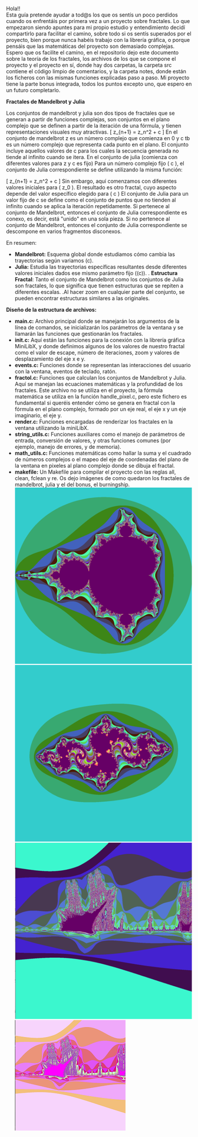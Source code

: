 Hola!!  
Esta guía pretende ayudar a tod@s los que os sentís un poco perdidos cuando os  enfrentáis por primera vez a un proyecto sobre fractales. Lo que empezaron siendo apuntes para mi propio estudio y entendimiento decidí compartirlo para facilitar el camino, sobre todo si os sentís superados por el proyecto, bien porque nunca habéis trabajo con la librería gráfica, o porque pensáis que las matemáticas del proyecto son demasiado complejas.
Espero que os facilite el camino, en el repositorio dejo este documento sobre la teoría de los fractales, los archivos de los que se compone el proyecto y el proyecto en sí, donde hay dos carpetas, la carpeta src contiene el código limpio de comentarios, y la carpeta notes, donde están los ficheros con las mismas funciones explicadas paso a paso. 
Mi proyecto tiene la parte bonus integrada, todos los puntos excepto uno, que espero en un futuro completarlo.


**Fractales de Mandelbrot y Julia**

Los conjuntos de mandelbrot y julia son dos tipos de fractales que se generan a partir de funciones complejas, son conjuntos en el plano complejo que se definen a partir de la iteración de una fórmula, y tienen representaciones visuales muy atractivas.
\[ z_{n+1} = z_n^2 + c \]
En el conjunto de mandelbrot z es un número complejo que comienza en 0 y c tb es un número complejo que representa cada punto en el plano. El conjunto incluye aquellos valores de c para los cuales la secuencia generada no tiende al infinito cuando se itera.
En el conjunto de julia (comienza con diferentes valores para z y c es fijo)
Para un número complejo fijo \( c \), el conjunto de Julia correspondiente se define utilizando la misma función:

\[ z_{n+1} = z_n^2 + c \]
Sin embargo, aquí comenzamos con diferentes valores iniciales para \( z_0 \). El resultado es otro fractal, cuyo aspecto depende del valor específico elegido para \( c \)
El conjunto de Julia para un valor fijo de c se define como el conjunto de puntos que no tienden al infinito cuando se aplica la iteración repetidamente.
Si pertenece al conjunto de Mandelbrot, entonces el conjunto de Julia correspondiente es conexo, es decir, está "unido" en una sola pieza.
Si no pertenece al conjunto de Mandelbrot, entonces el conjunto de Julia correspondiente se descompone en varios fragmentos disconexos.


En resumen:
- **Mandelbrot:** Esquema global donde estudiamos cómo cambia las trayectorias según variamos \(c\).
- **Julia:** Estudia las trayectorias específicas resultantes desde diferentes valores iniciales dados ese mismo parámetro fijo (\(c\)).
. **Estructura Fractal**: Tanto el conjunto de Mandelbrot como los conjuntos de Julia son fractales, lo que significa que tienen estructuras que se repiten a diferentes escalas.
.Al hacer zoom en cualquier parte del conjunto, se pueden encontrar estructuras similares a las originales.

**Diseño de la estructura de archivos:**

- **main.c:** Archivo principal donde se manejarán los argumentos de la línea de comandos, se inicializarán los parámetros de la ventana y se llamarán las funciones que gestionarán los fractales.
- **init.c:** Aquí están las funciones para la conexión con la librería gráfica MiniLibX,  y donde definimos algunos de los valores de nuestro fractal como el valor de escape, número de iteraciones, zoom y valores de desplazamiento del eje x e y.
- **events.c:** Funciones donde se representan las interacciones del usuario con la ventana, eventos de teclado, ratón.
- **fractol.c:** Funciones que calculan los conjuntos de Mandelbrot y Julia. Aquí se manejan las ecuaciones matemáticas y la profundidad de los fractales. Este archivo no se utiliza en el proyecto, la fórmula matemática se utiliza en la función handle_pixel.c, pero este fichero es fundamental si queréis entender cómo se genera en fractal con la fórmula en el plano complejo, formado por un eje real, el eje x y un eje imaginario, el eje y.
- **render.c:** Funciones encargadas de renderizar los fractales en la ventana utilizando la miniLibX.
- **string_utils.c:** Funciones auxiliares como el manejo de parámetros de entrada, conversión de valores, y otras funciones comunes (por ejemplo, manejo de errores, y de memoria).
- **math_utils.c:** Funciones matemáticas como hallar la suma y el cuadrado de números complejos o el mapeo del eje de coordenadas del plano de la ventana en pixeles al plano complejo donde se dibuja el fractal.
- **makefile:** Un Makefile para compilar el proyecto con las reglas all, clean, fclean y re.
Os dejo imágenes de como quedaron los fractales de mandelbrot, julia y el del bonus, el burningship.
![Logo](mandelbrot.png)
![Logo](julia.png)
![Logo](burningship_azul.png)
![Logo](burningship_rosa.png)


